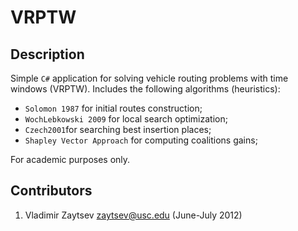 VRPTW
=====

Description
-----------

Simple `C#` application for solving vehicle routing problems with time windows (VRPTW). Includes the following algorithms (heuristics):

* `Solomon 1987` for initial routes construction;
* `WochLebkowski 2009` for local search optimization;
* `Czech2001`for searching best insertion places;
* `Shapley Vector Approach` for computing coalitions gains;

For academic purposes only.

Contributors
------------
1. Vladimir Zaytsev [<zaytsev@usc.edu>](mailto:zaytsev@usc.edu) (June-July 2012)
